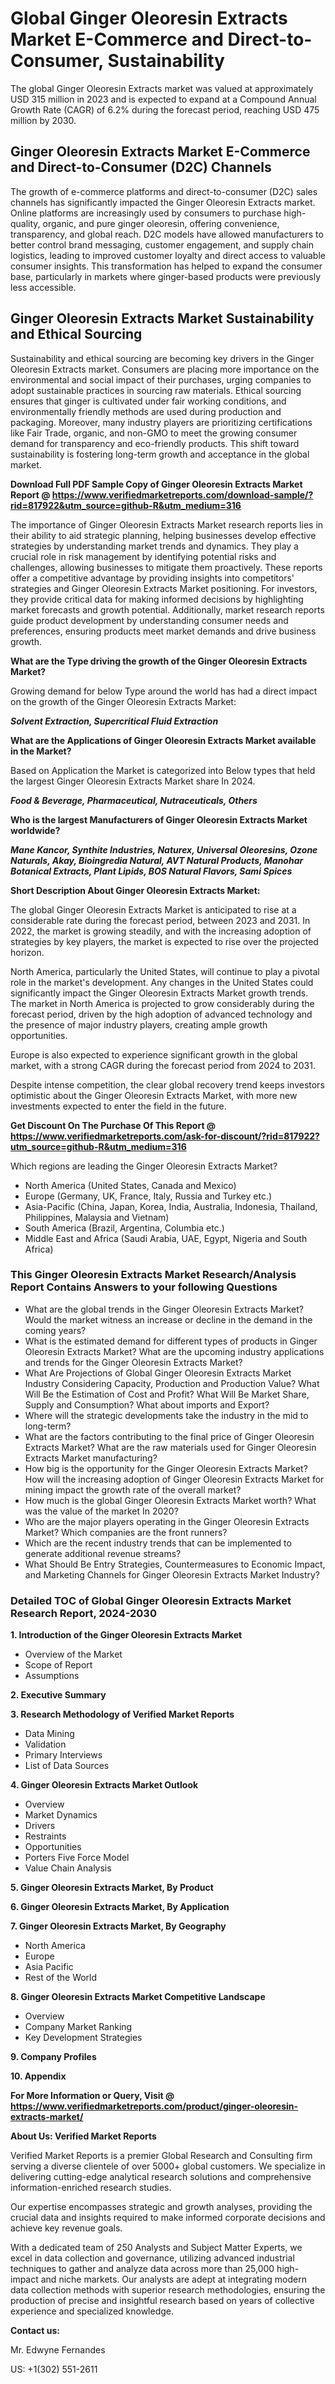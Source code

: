 <h1>Global Ginger Oleoresin Extracts Market E-Commerce and Direct-to-Consumer, Sustainability</h1><p class=""><p>The global Ginger Oleoresin Extracts market was valued at approximately USD 315 million in 2023 and is expected to expand at a Compound Annual Growth Rate (CAGR) of 6.2% during the forecast period, reaching USD 475 million by 2030.</p><h2>Ginger Oleoresin Extracts Market E-Commerce and Direct-to-Consumer (D2C) Channels</h2><p>The growth of e-commerce platforms and direct-to-consumer (D2C) sales channels has significantly impacted the Ginger Oleoresin Extracts market. Online platforms are increasingly used by consumers to purchase high-quality, organic, and pure ginger oleoresin, offering convenience, transparency, and global reach. D2C models have allowed manufacturers to better control brand messaging, customer engagement, and supply chain logistics, leading to improved customer loyalty and direct access to valuable consumer insights. This transformation has helped to expand the consumer base, particularly in markets where ginger-based products were previously less accessible.</p><h2>Ginger Oleoresin Extracts Market Sustainability and Ethical Sourcing</h2><p>Sustainability and ethical sourcing are becoming key drivers in the Ginger Oleoresin Extracts market. Consumers are placing more importance on the environmental and social impact of their purchases, urging companies to adopt sustainable practices in sourcing raw materials. Ethical sourcing ensures that ginger is cultivated under fair working conditions, and environmentally friendly methods are used during production and packaging. Moreover, many industry players are prioritizing certifications like Fair Trade, organic, and non-GMO to meet the growing consumer demand for transparency and eco-friendly products. This shift toward sustainability is fostering long-term growth and acceptance in the global market.</p></p><p class=""><strong>Download Full PDF Sample Copy of Ginger Oleoresin Extracts Market Report @ <a href="https://www.verifiedmarketreports.com/download-sample/?rid=817922&utm_source=github-R&utm_medium=316" target="_blank">https://www.verifiedmarketreports.com/download-sample/?rid=817922&utm_source=github-R&utm_medium=316</a></strong></p><p>The importance of&nbsp;Ginger Oleoresin Extracts Market research reports lies in their ability to aid strategic planning, helping businesses develop effective strategies by understanding market trends and dynamics. They play a crucial role in risk management by identifying potential risks and challenges, allowing businesses to mitigate them proactively. These reports offer a competitive advantage by providing insights into competitors' strategies and Ginger Oleoresin Extracts Market positioning. For investors, they provide critical data for making informed decisions by highlighting market forecasts and growth potential. Additionally, market research reports guide product development by understanding consumer needs and preferences, ensuring products meet market demands and drive business growth.</p><p><strong>What are the&nbsp;Type driving the growth of the Ginger Oleoresin Extracts Market?</strong></p><p id="" class="">Growing demand for below Type around the world has had a direct impact on the growth of the Ginger Oleoresin Extracts Market:</p><p class=""><em><strong>Solvent Extraction, Supercritical Fluid Extraction</strong></em></p><p class=""><strong>What are the&nbsp;Applications&nbsp;of Ginger Oleoresin Extracts Market available in the Market?</strong></p><p id="" class="">Based on Application the Market is categorized into Below types that held the largest Ginger Oleoresin Extracts Market share In 2024.</p><p class=""><em><strong>Food & Beverage, Pharmaceutical, Nutraceuticals, Others</strong></em></p><p class=""><strong>Who is the largest Manufacturers of Ginger Oleoresin Extracts Market worldwide?</strong></p><p><em><strong>Mane Kancor, Synthite Industries, Naturex, Universal Oleoresins, Ozone Naturals, Akay, Bioingredia Natural, AVT Natural Products, Manohar Botanical Extracts, Plant Lipids, BOS Natural Flavors, Sami Spices</strong></em></p><p id="" class=""><strong>Short Description About Ginger Oleoresin Extracts Market:</strong></p><p>The global Ginger Oleoresin Extracts Market is anticipated to rise at a considerable rate during the forecast period, between 2023 and 2031. In 2022, the market is growing steadily, and with the increasing adoption of strategies by key players, the market is expected to rise over the projected horizon.</p><p>North America, particularly the United States, will continue to play a pivotal role in the market's development. Any changes in the United States could significantly impact the Ginger Oleoresin Extracts Market growth trends. The market in North America is projected to grow considerably during the forecast period, driven by the high adoption of advanced technology and the presence of major industry players, creating ample growth opportunities.</p><p>Europe is also expected to experience significant growth in the global market, with a strong CAGR during the forecast period from 2024 to 2031.</p><p>Despite intense competition, the clear global recovery trend keeps investors optimistic about the Ginger Oleoresin Extracts Market, with more new investments expected to enter the field in the future.</p><p id="" class=""><strong>Get Discount On The Purchase Of This Report @ <a href="https://www.verifiedmarketreports.com/ask-for-discount/?rid=817922?utm_source=github-R&utm_medium=316" target="_blank">https://www.verifiedmarketreports.com/ask-for-discount/?rid=817922?utm_source=github-R&utm_medium=316</a></strong></p><p class="">Which regions are leading the Ginger Oleoresin Extracts Market?</p><ul><li>North America (United States, Canada and Mexico)</li><li>Europe (Germany, UK, France, Italy, Russia and Turkey etc.)</li><li>Asia-Pacific (China, Japan, Korea, India, Australia, Indonesia, Thailand, Philippines, Malaysia and Vietnam)</li><li>South America (Brazil, Argentina, Columbia etc.)</li><li>Middle East and Africa (Saudi Arabia, UAE, Egypt, Nigeria and South Africa)</li></ul><h3 id="" class="">This Ginger Oleoresin Extracts Market Research/Analysis Report Contains Answers to your following Questions</h3><ul><li>What are the global trends in the Ginger Oleoresin Extracts Market? Would the market witness an increase or decline in the demand in the coming years?</li><li>What is the estimated demand for different types of products in Ginger Oleoresin Extracts Market? What are the upcoming industry applications and trends for the Ginger Oleoresin Extracts Market?</li><li>What Are Projections of Global Ginger Oleoresin Extracts Market Industry Considering Capacity, Production and Production Value? What Will Be the Estimation of Cost and Profit? What Will Be Market Share, Supply and Consumption? What about imports and Export?</li><li>Where will the strategic developments take the industry in the mid to long-term?</li><li>What are the factors contributing to the final price of Ginger Oleoresin Extracts Market? What are the raw materials used for Ginger Oleoresin Extracts Market manufacturing?</li><li>How big is the opportunity for the Ginger Oleoresin Extracts Market? How will the increasing adoption of Ginger Oleoresin Extracts Market for mining impact the growth rate of the overall market?</li><li>How much is the global Ginger Oleoresin Extracts Market worth? What was the value of the market In 2020?</li><li>Who are the major players operating in the Ginger Oleoresin Extracts Market? Which companies are the front runners?</li><li>Which are the recent industry trends that can be implemented to generate additional revenue streams?</li><li>What Should Be Entry Strategies, Countermeasures to Economic Impact, and Marketing Channels for Ginger Oleoresin Extracts Market Industry?</li></ul><h3 id="" class="">Detailed TOC of Global Ginger Oleoresin Extracts Market Research Report, 2024-2030</h3><p id="" class=""><strong>1. Introduction of the Ginger Oleoresin Extracts Market</strong></p><ul><li>Overview of the Market</li><li>Scope of Report</li><li>Assumptions</li></ul><p id="" class=""><strong>2. Executive Summary</strong></p><p id="" class=""><strong>3. Research Methodology of Verified Market Reports</strong></p><ul><li>Data Mining</li><li>Validation</li><li>Primary Interviews</li><li>List of Data Sources</li></ul><p id="" class=""><strong>4. Ginger Oleoresin Extracts Market Outlook</strong></p><ul><li>Overview</li><li>Market Dynamics</li><li>Drivers</li><li>Restraints</li><li>Opportunities</li><li>Porters Five Force Model</li><li>Value Chain Analysis</li></ul><p id="" class=""><strong>5. Ginger Oleoresin Extracts Market, By Product</strong></p><p id="" class=""><strong>6. Ginger Oleoresin Extracts Market, By Application</strong></p><p id="" class=""><strong>7. Ginger Oleoresin Extracts Market, By Geography</strong></p><ul><li>North America</li><li>Europe</li><li>Asia Pacific</li><li>Rest of the World</li></ul><p id="" class=""><strong>8. Ginger Oleoresin Extracts Market Competitive Landscape</strong></p><ul><li>Overview</li><li>Company Market Ranking</li><li>Key Development Strategies</li></ul><p id="" class=""><strong>9. Company Profiles</strong></p><p id="" class=""><strong>10. Appendix</strong></p><p id="" class=""><strong>For More Information or Query, Visit @ <a href="https://www.verifiedmarketreports.com/product/ginger-oleoresin-extracts-market/" target="_blank">https://www.verifiedmarketreports.com/product/ginger-oleoresin-extracts-market/</a></strong></p><p id="" class=""><strong>About Us: Verified Market Reports</strong></p><p id="" class="">Verified Market Reports is a premier Global Research and Consulting firm serving a diverse clientele of over 5000+ global customers. We specialize in delivering cutting-edge analytical research solutions and comprehensive information-enriched research studies.</p><p id="" class="">Our expertise encompasses strategic and growth analyses, providing the crucial data and insights required to make informed corporate decisions and achieve key revenue goals.</p><p id="" class="">With a dedicated team of 250 Analysts and Subject Matter Experts, we excel in data collection and governance, utilizing advanced industrial techniques to gather and analyze data across more than 25,000 high-impact and niche markets. Our analysts are adept at integrating modern data collection methods with superior research methodologies, ensuring the production of precise and insightful research based on years of collective experience and specialized knowledge.</p><p id="" class=""><strong>Contact us:</strong></p><p id="" class="">Mr. Edwyne Fernandes</p><p id="" class="">US: +1(302) 551-2611</p>